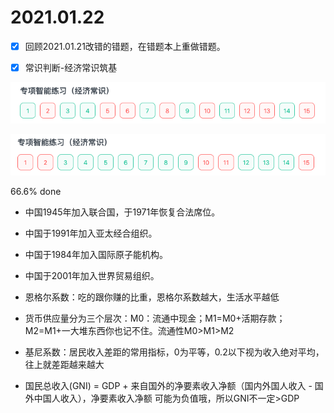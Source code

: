 # 2021.01.22
- [x] 回顾2021.01.21改错的错题，在错题本上重做错题。

- [x] 常识判断-经济常识筑基

![img_1.png](image/2021_01_22_img_经济常识筑基_1.png)

![img.png](image/2021_01_22_img_经济常识筑基_0.png)

66.6% done

- 中国1945年加入联合国，于1971年恢复合法席位。

- 中国于1991年加入亚太经合组织。

- 中国于1984年加入国际原子能机构。

- 中国于2001年加入世界贸易组织。

- 恩格尔系数：吃的跟你赚的比重，恩格尔系数越大，生活水平越低

- 货币供应量分为三个层次：M0：流通中现金；M1=M0+活期存款；M2=M1+一大堆东西你也记不住。流通性M0>M1>M2

- 基尼系数：居民收入差距的常用指标，0为平等，0.2以下视为收入绝对平均，往上就差距越来越大

- 国民总收入(GNI) = GDP + 来自国外的净要素收入净额（国内外国人收入 - 国外中国人收入），净要素收入净额 可能为负值哦，所以GNI不一定>GDP